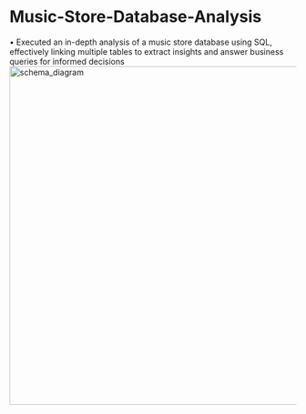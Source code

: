 # Music-Store-Database-Analysis
•	Executed an in-depth analysis of a music store database using SQL, effectively linking multiple tables to extract insights and answer business queries for informed decisions
<img width="594" alt="schema_diagram" src="https://github.com/Urvashi17analyst/Music-Store-Database-Analysis/assets/135556127/e9bbb0fe-57a3-451d-be64-dfbebca1a118">
